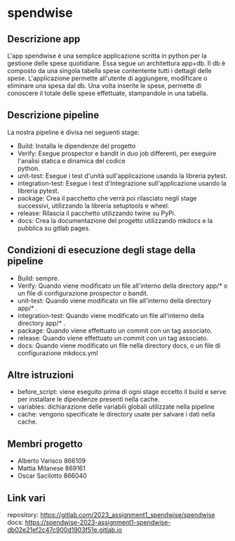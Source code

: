 # spendwise
## Descrizione app
L'app spendwise è una semplice applicazione scritta in python per la gestione delle spese quotidiane.
Essa segue un architettura app+db. Il db è composto da una singola tabella spese contentente tutti i dettagli delle spese.
L'applicazione permette all'utente di aggiungere, modificare o eliminare una spesa dal db. Una volta inserite le spese, permette di conoscere il totale delle spese effettuate, stampandole in una tabella.

## Descrizione pipeline
La nostra pipeline è divisa nei seguenti stage:
* Build: Installa le dipendenze del progetto
* Verify: Esegue prospector e bandit in duo job differenti, per eseguire l'analisi statica e dinamica del codice    
          python.
* unit-test: Esegue i test d'unità sull'applicazione usando la libreria pytest.
* integration-test: Esegue i test d'Integrazione sull'applicazione usando la libreria pytest.
* package: Crea il pacchetto che verrà poi rilasciato negli stage successivi, utilizzando la libreria setuptools e 
           wheel.
* release: Rilascia il pacchetto utilizzando twine su PyPi.
* docs: Crea la documentazione del progetto utilizzando mkdocs e la pubblica su gitlab pages.

## Condizioni di esecuzione degli stage della pipeline
* Build: sempre.
* Verify: Quando viene modificato un file all'interno della directory app/* o un file di configurazione prospector o 
         bandit.
* unit-test: Quando viene modificato un file all'interno della directory app/* .
* integration-test: Quando viene modificato un file all'interno della directory app/* .
* package: Quando viene effettuato un commit con un tag associato.
* release: Quando viene effettuato un commit con un tag associato.
* docs: Quando viene modificato un file nella directory docs, o un file di configurazione mkdocs.yml

## Altre istruzioni
* before_script: viene eseguito prima di ogni stage eccetto il build e serve per installare le dipendenze presenti nella cache. 
* variables: dichiarazione delle variabili globali utilizzate nella pipeline
* cache: vengono specificate le directory usate per salvare i dati nella cache.

## Membri progetto
* Alberto Varisco 866109
* Mattia Milanese 869161
* Oscar Sacilotto 866040

## Link vari
   repository: https://gitlab.com/2023_assignment1_spendwise/spendwise
   docs: https://spendwise-2023-assignment1-spendwise-db02e21ef2c47c900d1903f51e.gitlab.io